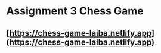 # Assignment 3 Chess Game

## [https://chess-game-laiba.netlify.app](https://chess-game-laiba.netlify.app)
